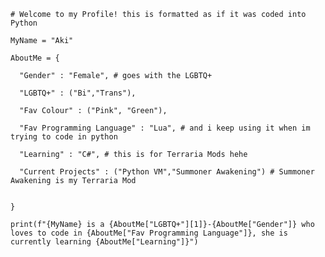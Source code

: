     # Welcome to my Profile! this is formatted as if it was coded into Python

    MyName = "Aki"

    AboutMe = {

      "Gender" : "Female", # goes with the LGBTQ+
  
      "LGBTQ+" : ("Bi","Trans"),
  
      "Fav Colour" : ("Pink", "Green"),
  
      "Fav Programming Language" : "Lua", # and i keep using it when im trying to code in python
  
      "Learning" : "C#", # this is for Terraria Mods hehe
  
      "Current Projects" : ("Python VM","Summoner Awakening") # Summoner Awakening is my Terraria Mod
  
  
    }

    print(f"{MyName} is a {AboutMe["LGBTQ+"][1]}-{AboutMe["Gender"]} who loves to code in {AboutMe["Fav Programming Language"]}, she is currently learning {AboutMe["Learning"]}")


